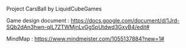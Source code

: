 
Project CarsBall by LiquidCubeGames



Game design document : 
https://docs.google.com/document/d/1Jrd-SQb2dAn3hwn-qIL7ZTWMjnLvGgSpUtdwd3GxvB4/edit#

MindMap :
https://www.mindmeister.com/1055137884?new=1#
